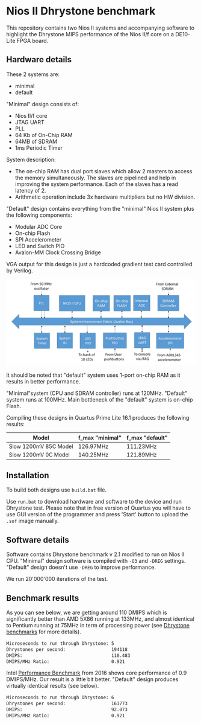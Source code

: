# Nios II Dhrystone benchmark

This repository contains two Nios II systems and accompanying software to 
highlight the Dhrystone MIPS performance of the Nios II/f core on a 
DE10-Lite FPGA board. 

## Hardware details

These 2 systems are:

 - minimal
 - default

"Minimal" design consists of:

 - Nios II/f core
 - JTAG UART
 - PLL
 - 64 Kb of On-Chip RAM
 - 64MB of SDRAM
 - 1ms Periodic Timer

System description:

 - The on-chip RAM has dual port slaves which allow 2 masters to access the memory 
 simultaneously. The slaves are pipelined and help in improving the system 
    performance. Each of the slaves has a read latency of 2.
 - Arithmetic operation include 3x hardware multipliers but no HW division.

"Default" design contains everything from the "minimal" Nios II system plus the following 
components:

 - Modular ADC Core
 - On-chip Flash
 - SPI Accelerometer
 - LED and Switch PIO
 - Avalon-MM Clock Crossing Bridge

VGA output for this design is just a hardcoded gradient test card controlled by Verilog.

![Nios II Default System](doc/nios2_system.jpg)

It should be noted that "default" system uses 1-port on-chip RAM as it results in better performance.

"Minimal"system (CPU and SDRAM controller) runs at 120MHz. "Default" system runs at 100MHz. Main bottleneck of the "default" system is on-chip Flash.

Compiling these designs in Quartus Prime Lite 16.1 produces the following results:

| Model                 | f_max "minimal" | f_max "default" |
| --------------------- | --------------- | --------------- |
| Slow 1200mV 85C Model | 126.97MHz       | 111.23MHz       |
| Slow 1200mV 0C Model  | 140.25MHz       | 121.89MHz       |

## Installation

To build both designs use `build.bat` file. 

Use `run.bat` to download hardware and software to the device and run Dhrystone test. Please note that in free version of Quartus you will have to use GUI version of the programmer and press 'Start' button to upload the `.sof` image manually.

## Software details

Software contains Dhrystone benchmark v 2.1 modified to run on Nios II CPU. "Minimal" design software is compiled with `-O3` and `-DREG` settings. "Default" design doesn't use `-DREG` to improve performance.

We run 20'000'000 iterations of the test.

## Benchmark results

As you can see below, we are getting around 110 DMIPS which is significantly better than AMD 5X86 running at 133MHz, and almost identical to Pentium running at 75MHz in term of processing power
(see [Dhrystone benchmarks](http://www.roylongbottom.org.uk/dhrystone%20results.htm) for more details).

    Microseconds to run through Dhrystone: 5
    Dhrystones per second:                 194118
    DMIPS:                                 110.483
    DMIPS/MHz Ratio:                       0.921

Intel [Performance Benchmark](doc/ds_nios2_perf-2016.06.24.pdf) from 2016 shows core performance of 0.9 DMIPS/MHz. Our result is a little bit better. "Default" design produces virtually identical results (see below).        

```
Microseconds to run through Dhrystone: 6
Dhrystones per second:                 161773
DMIPS:                                 92.073
DMIPS/MHz Ratio:                       0.921
```



